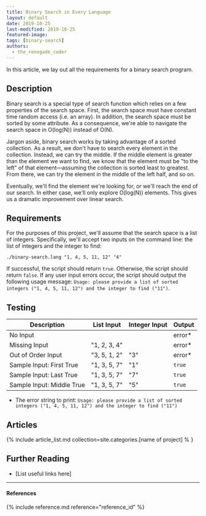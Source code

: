 ```yaml
---
title: Binary Search in Every Language
layout: default
date: 2019-10-25
last-modified: 2019-10-25
featured-image: 
tags: [binary-search]
authors:
  - the_renegade_coder
---
```


In this article, we lay out all the requirements for a binary search program.

## Description

Binary search is a special type of search function which relies on a few properties
of the search space. First, the search space must have constant time random access
(i.e. an array). In addition, the search space must be sorted by some attribute.
As a consequence, we're able to navigate the search space in O(log(N)) instead of
O(N). 

Jargon aside, binary search works by taking advantage of a sorted collection. As a result,
we don't have to search every element in the collection. Instead, we can try the middle.
If the middle element is greater than the element we want to find, we know that the element
must be "to the left" of that element—assuming the collection is sorted least to greatest. 
From there, we can try the element in the middle of the left half, and so on. 

Eventually, we'll find the element we're looking for, or we'll reach the end of our search.
In either case, we'll only explore O(log(N)) elements. This gives us a dramatic improvement
over linear search.

## Requirements

For the purposes of this project, we'll assume that the search space is a list of integers.
Specifically, we'll accept two inputs on the command line: the list of integers and the
integer to find:

```shell
./binary-search.lang "1, 4, 5, 11, 12" "4"
```

If successful, the script should return `true`. Otherwise, the script should return `false`. 
If any user input errors occur, the script should output the following usage message:
`Usage: please provide a list of sorted integers ("1, 4, 5, 11, 12") and the integer to find ("11")`.

## Testing

| Description | List Input | Integer Input | Output |
|-------------|------------|---------------|--------|
| No Input    |            |               | error* |
| Missing Input | "1, 2, 3, 4" | | error* |
| Out of Order Input | "3, 5, 1, 2" | "3" | error* |
| Sample Input: First True | "1, 3, 5, 7" | "1" | `true` |
| Sample Input: Last True | "1, 3, 5, 7" | "7" | `true` |
| Sample Input: Middle True | "1, 3, 5, 7" | "5" | `true` |

* The error string to print: `Usage: please provide a list of sorted integers ("1, 4, 5, 11, 12") and the integer to find ("11")`

## Articles

{% include article_list.md collection=site.categories.[name of project] % }

## Further Reading

- [List useful links here]

---

#### References

{% include reference.md reference="reference_id" %}
